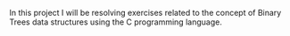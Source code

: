 In this project I will be resolving exercises related to the concept of Binary Trees data structures using the C programming language. 